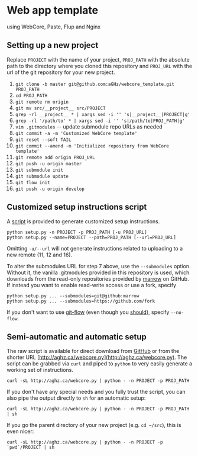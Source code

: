 Web app template
================
using WebCore, Paste, Flup and Nginx
 
Setting up a new project
------------------------

Replace `PROJECT` with the name of your project,
`PROJ_PATH` with the absolute path to the directory where you cloned this repository
and `PROJ_URL` with the url of the git repository for your new project.

1. `git clone -b master git@github.com:aGHz/webcore_template.git PROJ_PATH`
2. `cd PROJ_PATH`
3. `git remote rm origin`
4. `git mv src/__project__ src/PROJECT`
5. `grep -rl __project__ * | xargs sed -i '' 's|__project__|PROJECT|g'`
6. `grep -rl '/path/to' * | xargs sed -i '' 's|/path/to|PROJ_PATH|g'`
7. `vim .gitmodules` -- update submodule repo URLs as needed
8. `git commit -a -m 'Customized WebCore template'`
9. `git reset --soft TAIL`
10. `git commit --amend -m 'Initialized repository from WebCore template'`
11. `git remote add origin PROJ_URL`
12. `git push -u origin master`
13. `git submodule init`
14. `git submodule update`
15. `git flow init`
16. `git push -u origin develop`


Customized setup instructions script
------------------------------------

A [script](https://github.com/aGHz/webcore_template/blob/master/setup.py) is provided
to generate customized setup instructions.

    python setup.py -n PROJECT -p PROJ_PATH [-u PROJ_URL]
    python setup.py --name=PROJECT --path=PROJ_PATH [--url=PROJ_URL]

Omitting `-u/--url` will not generate instructions related to uploading to a new remote (11, 12 and 16).

To alter the submodules URL for step 7 above, use the `--submodules` option.
Without it, the vanilla .gitmodules provided in this repository is used,
which downloads from the read-only repositories provided by [marrow](http://github.com/marrow/) on GitHub.
If instead you want to enable read-write access or use a fork, specify

    python setup.py ... --submodules=git@github:marrow
    python setup.py ... --submodules=https://github.com/fork

If you don't want to use [git-flow](https://github.com/nvie/gitflow/) (even though you [should](http://nvie.com/posts/a-successful-git-branching-model/)),
specify `--no-flow`.

Semi-automatic and automatic setup
----------------------------------

The raw script is available for direct download from
[GitHub](https://raw.github.com/aGHz/webcore_template/master/setup.py)
or from the shorter URL [http://aghz.ca/webcore.py](http://aghz.ca/webcore.py).
The script can be grabbed via `curl` and piped to `python` to very easily generate
a working set of instructions.

    curl -sL http://aghz.ca/webcore.py | python - -n PROJECT -p PROJ_PATH

If you don't have any special needs and you fully trust the script, you can also pipe the output
directly to `sh` for an automatic setup:

    curl -sL http://aghz.ca/webcore.py | python - -n PROJECT -p PROJ_PATH | sh

If you go the parent directory of your new project (e.g. `cd ~/src`), this is even nicer:

    curl -sL http://aghz.ca/webcore.py | python - -n PROJECT -p `pwd`/PROJECT | sh

